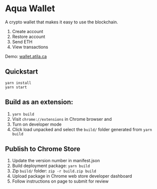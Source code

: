 # Aqua Wallet

A crypto wallet that makes it easy to use the blockchain.

1. Create account
2. Restore account
3. Send ETH
4. View transactions

Demo: [wallet.atila.ca](https://wallet.atila.ca)


## Quickstart

```
yarn install
yarn start
```

## Build as an extension:

1. `yarn build`
1. Visit `chrome://extensions` in Chrome browser and 
1. Turn on developer mode
1. Click load unpacked and select the `build/` folder generated from `yarn build`

## Publish to Chrome Store
1. Update the version number in manifest.json
1. Build deployment package: `yarn build`
1. Zip `build/` folder: `zip -r build.zip build`
1. Upload package in Chrome web store developer dashboard
1. Follow instructions on page to submit for review
